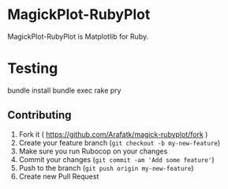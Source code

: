 # MagickPlot-RubyPlot
MagickPlot-RubyPlot is Matplotlib for Ruby.

# Testing
bundle install
bundle exec rake pry

## Contributing
1. Fork it ( https://github.com/Arafatk/magick-rubyplot/fork )
2. Create your feature branch (`git checkout -b my-new-feature`)
3. Make sure you run Rubocop on your changes
4. Commit your changes (`git commit -am 'Add some feature'`)
5. Push to the branch (`git push origin my-new-feature`)
6. Create new Pull Request
